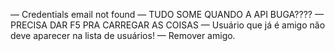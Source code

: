 — Credentials email not found
— TUDO SOME QUANDO A API BUGA????
— PRECISA DAR F5 PRA CARREGAR AS COISAS
— Usuário que já é amigo não deve aparecer na lista de usuários!
— Remover amigo.